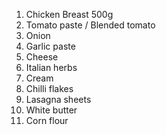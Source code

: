 1. Chicken Breast 500g
2. Tomato paste / Blended tomato
3. Onion
4. Garlic paste
5. Cheese
6. Italian herbs
7. Cream
8. Chilli flakes
9. Lasagna sheets
10. White butter
11. Corn flour